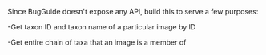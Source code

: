 Since BugGuide doesn't expose any API, build this to serve a few purposes:

-Get taxon ID and taxon name of a particular image by ID

-Get entire chain of taxa that an image is a member of
